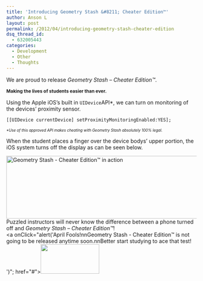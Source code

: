 ```yaml
---
title: 'Introducing Geometry Stash &#8211; Cheater Edition™'
author: Anson L
layout: post
permalink: /2012/04/introducing-geometry-stash-cheater-edition
dsq_thread_id:
  - 632005443
categories:
  - Development
  - Other
  - Thoughts
---
```

We are proud to release *Geometry Stash &#8211; Cheater Edition™*.

<div style="font-size: 12px;">
  <strong>Making the lives of students easier than ever.</strong>
</div>

Using the Apple iOS&#8217;s built in `UIDevice`API*, we can turn on monitoring of the devices&#8217; proximity sensor.

`[[UIDevice currentDevice] setProximityMonitoringEnabled:YES];`

<div style="font-size: 10px;">
  <em>*Use of this approved API makes cheating with Geometry Stash absolutely 100% legal. </em>
</div>

When the student places a finger over the device bodys&#8217; upper portion, the iOS system turns off the display as can be seen below.

[<img class="aligncenter size-full wp-image-1530" title="Geometry Stash - Cheater Edition™ in action" src="https://ansonliu.com/wp-content/uploads/2012/03/cheater-edition-in-action.png" alt="Geometry Stash - Cheater Edition™ in action" width="525" height="166" />][1]  
Puzzled instructors will never know the difference between a phone turned off and *Geometry Stash &#8211; Cheater Edition™*!  
<a onClick="alert('April Fools!nnGeometry Stash - Cheater Edition™ is not going to be released anytime soon.nnBetter start studying to ace that test! ')"; href="#"><img class="wp-image-1560 aligncenter" title="Get it now" src="https://ansonliu.com/wp-content/uploads/2012/04/App_Store_Badge_EN_0609.png" alt="" width="155" height="78" /></a>

 [1]: https://ansonliu.com/wp-content/uploads/2012/03/cheater-edition-in-action.png